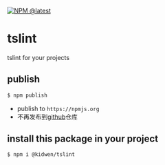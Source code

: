 [![NPM @latest](https://img.shields.io/npm/v/@kidwen/tslint/latest)](https://www.npmjs.com/package/@kidwen/tslint)

# tslint
tslint for your projects

## publish
```bash
$ npm publish
```

- publish to `https://npmjs.org`
- 不再发布到[github](https://npm.pkg.github.com)仓库

## install this package in your project

```bash
$ npm i @kidwen/tslint
```
